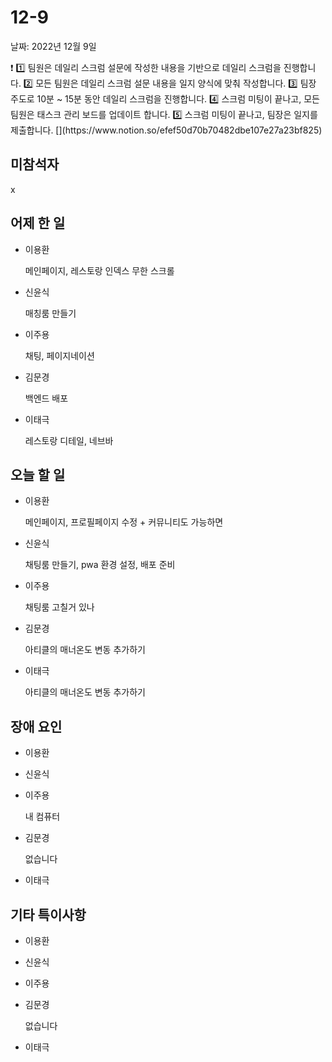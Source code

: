 # 12-9

날짜: 2022년 12월 9일

<aside>
❗ 1️⃣ 팀원은 데일리 스크럼 설문에 작성한 내용을 기반으로 데일리 스크럼을 진행합니다.
2️⃣ 모든 팀원은 데일리 스크럼 설문 내용을 일지 양식에 맞춰 작성합니다. 
3️⃣ 팀장 주도로 10분 ~ 15분 동안 데일리 스크럼을 진행합니다.
4️⃣ 스크럼 미팅이 끝나고, 모든 팀원은 태스크 관리 보드를 업데이트 합니다.
5️⃣ 스크럼 미팅이 끝나고, 팀장은 일지를 제출합니다.
[](https://www.notion.so/efef50d70b70482dbe107e27a23bf825)

</aside>

## 미참석자

x

## 어제 한 일

- 이용환
    
    메인페이지, 레스토랑 인덱스 무한 스크롤
    
- 신윤식
    
    매칭룸 만들기
    
- 이주용
    
    채팅, 페이지네이션
    
- 김문경
    
    백엔드 배포
    
- 이태극
    
    레스토랑 디테일, 네브바
    

## 오늘 할 일

- 이용환
    
    메인페이지, 프로필페이지 수정 + 커뮤니티도 가능하면
    
- 신윤식
    
    채팅룸 만들기, pwa 환경 설정, 배포 준비
    
- 이주용
    
    채팅룸 고칠거 있나
    
- 김문경
    
    아티클의 매너온도 변동 추가하기
    
- 이태극
    
    아티클의 매너온도 변동 추가하기
    

## 장애 요인

- 이용환
- 신윤식
- 이주용
    
    내 컴퓨터
    
- 김문경
    
    없습니다
    
- 이태극

## 기타 특이사항

- 이용환
- 신윤식
- 이주용
- 김문경
    
    없습니다
    
- 이태극
